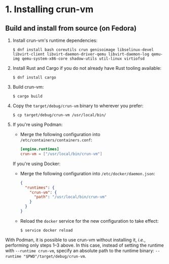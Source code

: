 # 1. Installing crun-vm

## Build and install from source (on Fedora)

1. Install crun-vm's runtime dependencies:

   ```console
   $ dnf install bash coreutils crun genisoimage libselinux-devel libvirt-client libvirt-daemon-driver-qemu libvirt-daemon-log qemu-img qemu-system-x86-core shadow-utils util-linux virtiofsd
   ```

2. Install Rust and Cargo if you do not already have Rust tooling available:

   ```console
   $ dnf install cargo
   ```

3. Build crun-vm:

   ```console
   $ cargo build
   ```

4. Copy the `target/debug/crun-vm` binary to wherever you prefer:

   ```console
   $ cp target/debug/crun-vm /usr/local/bin/
   ```

5. If you're using Podman:

     - Merge the following configuration into `/etc/containers/containers.conf`:

       ```toml
       [engine.runtimes]
       crun-vm = ["/usr/local/bin/crun-vm"]
       ```

   If you're using Docker:

     - Merge the following configuration into `/etc/docker/daemon.json`:

       ```json
       {
         "runtimes": {
           "crun-vm": {
             "path": "/usr/local/bin/crun-vm"
           }
         }
       }
       ```

     - Reload the `docker` service for the new configuration to take effect:

       ```console
       $ service docker reload
       ```

With Podman, it is possible to use crun-vm without installing it, *i.e.*,
performing only steps 1–3 above. In this case, instead of setting the runtime
with `--runtime crun-vm`, specify an absolute path to the runtime binary:
`--runtime "$PWD"/target/debug/crun-vm`.
